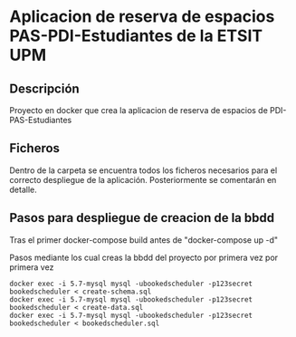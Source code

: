 # Aplicacion de reserva de espacios PAS-PDI-Estudiantes de la ETSIT UPM

## Descripción
Proyecto en docker que crea la aplicacion de reserva de espacios de PDI-PAS-Estudiantes 


## Ficheros
Dentro de la carpeta  se encuentra todos los ficheros necesarios para el correcto despliegue de la aplicación. Posteriormente se comentarán en detalle.




## Pasos para despliegue de creacion de la bbdd

Tras el primer docker-compose build antes de "docker-compose up -d"

Pasos mediante los cual creas la bbdd del proyecto por primera vez por primera vez
```
docker exec -i 5.7-mysql mysql -ubookedscheduler -p123secret bookedscheduler < create-schema.sql 
docker exec -i 5.7-mysql mysql -ubookedscheduler -p123secret bookedscheduler < create-data.sql 
docker exec -i 5.7-mysql mysql -ubookedscheduler -p123secret bookedscheduler < bookedscheduler.sql 
```

